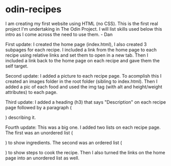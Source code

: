 # odin-recipes
I am creating my first website using HTML (no CSS). This is the first real project I'm undertaking in The Odin Project. I will list skills used below this intro as I come across the need to use them. - Dan

First update: I created the home page (index.html), I also created 3 subpages for each recipe. I included a link from the home page to each recipe using relative links and set them to open in a new tab. Then I included a link back to the home page on each recipe and gave them the self target.

Second update: I added a picture to each recipe page. To acomplish this I created an images folder in the root folder (sibling to index.html). Then I added a pic of each food and used the img tag (with alt and height/weight attributes) to each page.

Third update: I added a heading (h3) that says "Description" on each recipe page followed by a paragraph (<p></p>) describing it.

Fourth update: This was a big one. I added two lists on each recipe page. The first was an unordered list (<ul></ul>) to show ingredients. The second was an ordered list (<ol></ol>) to show steps to cook the recipe. Then I also turned the links on the home page into an unordered list as well.